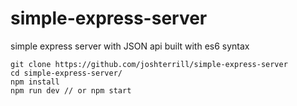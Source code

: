 # simple-express-server

simple express server with JSON api built with es6 syntax

```
git clone https://github.com/joshterrill/simple-express-server
cd simple-express-server/
npm install
npm run dev // or npm start
```